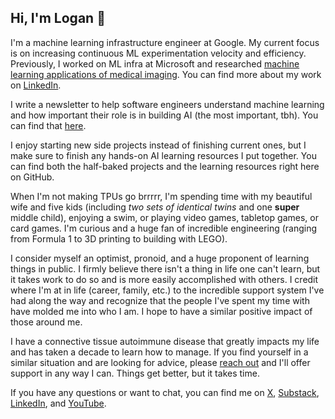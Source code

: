 ## Hi, I'm Logan 👋

I'm a machine learning infrastructure engineer at Google. My current focus is on increasing continuous ML experimentation velocity and efficiency. Previously, I worked on ML infra at Microsoft and researched [machine learning applications of medical imaging](https://scholar.google.com/citations?user=zFntG6MAAAAJ&hl=e). You can find more about my work on [LinkedIn](https://www.linkedin.com/in/loganthorneloe/).

I write a newsletter to help software engineers understand machine learning and how important their role is in building AI (the most important, tbh). You can find that [here](https://mlforswes.com).

I enjoy starting new side projects instead of finishing current ones, but I make sure to finish any hands-on AI learning resources I put together. You can find both the half-baked projects and the learning resources right here on GitHub.

When I'm not making TPUs go brrrrr, I'm spending time with my beautiful wife and five kids (including *two sets of identical twins* and one **super** middle child), enjoying a swim, or playing video games, tabletop games, or card games. I'm curious and a huge fan of incredible engineering (ranging from Formula 1 to 3D printing to building with LEGO).

I consider myself an optimist, pronoid, and a huge proponent of learning things in public. I firmly believe there isn't a thing in life one can't learn, but it takes work to do so and is more easily accomplished with others. I credit where I'm at in life (career, family, etc.) to the incredible support system I've had along the way and recognize that the people I've spent my time with have molded me into who I am. I hope to have a similar positive impact of those around me.

I have a connective tissue autoimmune disease that greatly impacts my life and has taken a decade to learn how to manage. If you find yourself in a similar situation and are looking for advice, please [reach out](mailto:loganthorneloe@gmail.com) and I'll offer support in any way I can. Things get better, but it takes time.

If you have any questions or want to chat, you can find me on [X](https://x.com/loganthorneloe), [Substack](https://substack.com/loganthorneloe), [LinkedIn](https://www.linkedin.com/in/loganthorneloe/), and [YouTube](https://www.youtube.com/@loganthorneloe).
